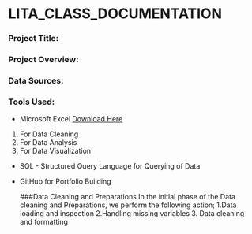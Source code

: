 # LITA_CLASS_DOCUMENTATION

### Project Title:

### Project Overview:

### Data Sources:

### Tools Used:
- Microsoft Excel [Download Here](https://www.microsoft.com)
1. For Data Cleaning
2. For Data Analysis
3. For Data Visualization
- SQL - Structured Query Language for Querying of Data
- GitHub for Portfolio Building

  ###Data Cleaning and Preparations
  In the initial phase of the Data cleaning and Preparations, we perform the following action;
  1.Data loading and inspection
  2.Handling missing variables
  3. Data cleaning and formatting
  

  
